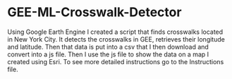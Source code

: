 # GEE-ML-Crosswalk-Detector
Using Google Earth Engine I created a script that finds crosswalks located in New York City. It detects the crosswalks in GEE, retrieves their longitude and latitude. Then that data is put into a csv that I then download and convert into a js file. Then I use the js file to show the data on a map I created using Esri. To see more detailed instructions go to the Instructions file.
